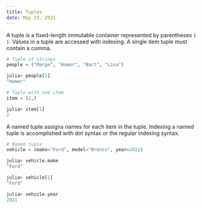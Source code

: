 ```yaml
---
title: Tuples
date: May 23, 2021
---
```


A tuple is a fixed-length immutable container represented by parentheses `( )`. Values in a tuple are accessed with indexing. A single item tuple must contain a comma.

```julia
# Tuple of strings
people = ("Marge", "Homer", "Bart", "Lisa")

julia> people[2]
"Homer"

# Tuple with one item
item = (2,)

julia> item[1]
2
```

A named tuple assigns names for each item in the tuple. Indexing a named tuple is accomplished with dot syntax or the regular indexing syntax.

```julia
# Named tuple
vehicle = (make="Ford", model="Bronco", year=2021)

julia> vehicle.make
"Ford"

julia> vehicle[1]
"Ford"

julia> vehicle.year
2021
```